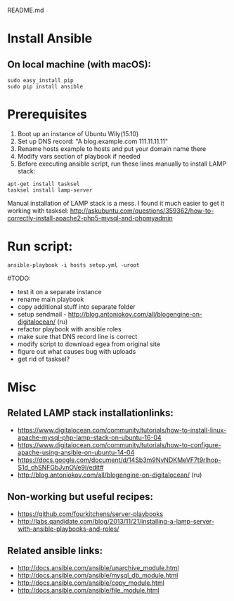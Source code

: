 README.md

# Install Ansible

## On local machine (with macOS):

```
sudo easy_install pip
sudo pip install ansible
```

# Prerequisites

1. Boot up an instance of Ubuntu Wily(15.10)
2. Set up DNS record: "A blog.example.com 111.11.11.11"
3. Rename hosts example to hosts and put your domain name there
4. Modify vars section of playbook if needed
5. Before executing ansible script, run these lines manually to install LAMP stack:

```
apt-get install tasksel 
tasksel install lamp-server
```

Manual installation of LAMP stack is a mess. I found it much easier to get it working with tasksel: http://askubuntu.com/questions/359362/how-to-correctly-install-apache2-php5-mysql-and-phpmyadmin


# Run script:

`ansible-playbook -i hosts setup.yml -uroot`


#TODO:
- test it on a separate instance
- rename main playbook
- copy additional stuff into separate folder
- setup sendmail - http://blog.antoniokov.com/all/blogengine-on-digitalocean/ (ru)
- refactor playbook with ansible roles
- make sure that DNS record line is correct
- modify script to download egea from original site
- figure out what causes bug with uploads
- get rid of tasksel?

# Misc

## Related LAMP stack installationlinks:

- https://www.digitalocean.com/community/tutorials/how-to-install-linux-apache-mysql-php-lamp-stack-on-ubuntu-16-04
- https://www.digitalocean.com/community/tutorials/how-to-configure-apache-using-ansible-on-ubuntu-14-04
- https://docs.google.com/document/d/14Sb3m9NvNDKMeVF7t9rlhop-S1d_chSNFGbJvnOVe9I/edit#
- http://blog.antoniokov.com/all/blogengine-on-digitalocean/ (ru)

## Non-working but useful recipes:
- https://github.com/fourkitchens/server-playbooks
- http://labs.qandidate.com/blog/2013/11/21/installing-a-lamp-server-with-ansible-playbooks-and-roles/

## Related ansible links:

- http://docs.ansible.com/ansible/unarchive_module.html
- http://docs.ansible.com/ansible/mysql_db_module.html
- http://docs.ansible.com/ansible/copy_module.html
- http://docs.ansible.com/ansible/file_module.html
